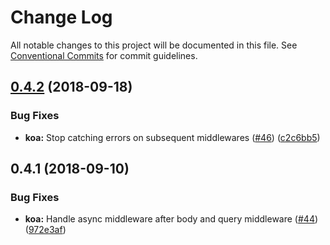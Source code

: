 # Change Log

All notable changes to this project will be documented in this file.
See [Conventional Commits](https://conventionalcommits.org) for commit guidelines.

<a name="0.4.2"></a>
## [0.4.2](https://github.com/diegohaz/schm/tree/master/packages/schm-koa/compare/v0.4.1...v0.4.2) (2018-09-18)


### Bug Fixes

* **koa:** Stop catching errors on subsequent middlewares ([#46](https://github.com/diegohaz/schm/tree/master/packages/schm-koa/issues/46)) ([c2c6bb5](https://github.com/diegohaz/schm/tree/master/packages/schm-koa/commit/c2c6bb5))





<a name="0.4.1"></a>
## 0.4.1 (2018-09-10)


### Bug Fixes

* **koa:** Handle async middleware after body and query middleware ([#44](https://github.com/diegohaz/schm/tree/master/packages/schm-koa/issues/44)) ([972e3af](https://github.com/diegohaz/schm/tree/master/packages/schm-koa/commit/972e3af))
